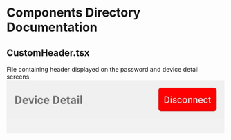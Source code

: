 # Components Directory Documentation

## **CustomHeader.tsx**
File containing header displayed on the password and device detail screens.
![screenshot](images/bt_custom_header.jpg)

